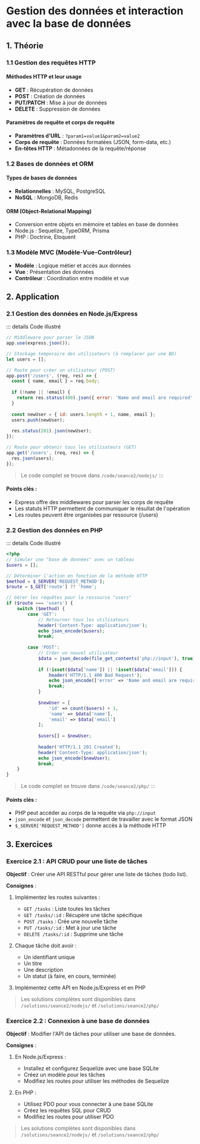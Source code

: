 # Gestion des données et interaction avec la base de données

## 1. Théorie

### 1.1 Gestion des requêtes HTTP

#### Méthodes HTTP et leur usage

- **GET** : Récupération de données
- **POST** : Création de données
- **PUT/PATCH** : Mise à jour de données
- **DELETE** : Suppression de données

#### Paramètres de requête et corps de requête

- **Paramètres d'URL** : `?param1=value1&param2=value2`
- **Corps de requête** : Données formatées (JSON, form-data, etc.)
- **En-têtes HTTP** : Métadonnées de la requête/réponse

### 1.2 Bases de données et ORM

#### Types de bases de données
- **Relationnelles** : MySQL, PostgreSQL
- **NoSQL** : MongoDB, Redis

#### ORM (Object-Relational Mapping)
- Conversion entre objets en mémoire et tables en base de données
- Node.js : Sequelize, TypeORM, Prisma
- PHP : Doctrine, Eloquent

### 1.3 Modèle MVC (Modèle-Vue-Contrôleur)

- **Modèle** : Logique métier et accès aux données
- **Vue** : Présentation des données
- **Contrôleur** : Coordination entre modèle et vue

## 2. Application

### 2.1 Gestion des données en Node.js/Express

::: details Code illustré
```javascript
// Middleware pour parser le JSON
app.use(express.json());

// Stockage temporaire des utilisateurs (à remplacer par une BD)
let users = [];

// Route pour créer un utilisateur (POST)
app.post('/users', (req, res) => {
  const { name, email } = req.body;
  
  if (!name || !email) {
    return res.status(400).json({ error: 'Name and email are required' });
  }
  
  const newUser = { id: users.length + 1, name, email };
  users.push(newUser);
  
  res.status(201).json(newUser);
});

// Route pour obtenir tous les utilisateurs (GET)
app.get('/users', (req, res) => {
  res.json(users);
});
```

> Le code complet se trouve dans `/code/seance2/nodejs/`
:::

#### Points clés :
- Express offre des middlewares pour parser les corps de requête
- Les statuts HTTP permettent de communiquer le résultat de l'opération
- Les routes peuvent être organisées par ressource (/users)

### 2.2 Gestion des données en PHP

::: details Code illustré
```php
<?php
// Simuler une "base de données" avec un tableau
$users = [];

// Déterminer l'action en fonction de la méthode HTTP
$method = $_SERVER['REQUEST_METHOD'];
$route = $_GET['route'] ?? 'home';

// Gérer les requêtes pour la ressource "users"
if ($route === 'users') {
    switch ($method) {
        case 'GET':
            // Retourner tous les utilisateurs
            header('Content-Type: application/json');
            echo json_encode($users);
            break;
            
        case 'POST':
            // Créer un nouvel utilisateur
            $data = json_decode(file_get_contents('php://input'), true);
            
            if (!isset($data['name']) || !isset($data['email'])) {
                header('HTTP/1.1 400 Bad Request');
                echo json_encode(['error' => 'Name and email are required']);
                break;
            }
            
            $newUser = [
                'id' => count($users) + 1,
                'name' => $data['name'],
                'email' => $data['email']
            ];
            
            $users[] = $newUser;
            
            header('HTTP/1.1 201 Created');
            header('Content-Type: application/json');
            echo json_encode($newUser);
            break;
    }
}
```

> Le code complet se trouve dans `/code/seance2/php/`
:::

#### Points clés :
- PHP peut accéder au corps de la requête via `php://input`
- `json_encode` et `json_decode` permettent de travailler avec le format JSON
- `$_SERVER['REQUEST_METHOD']` donne accès à la méthode HTTP

## 3. Exercices

### Exercice 2.1 : API CRUD pour une liste de tâches

**Objectif** : Créer une API RESTful pour gérer une liste de tâches (todo list).

**Consignes** :
1. Implémentez les routes suivantes :
   - `GET /tasks` : Liste toutes les tâches
   - `GET /tasks/:id` : Récupère une tâche spécifique
   - `POST /tasks` : Crée une nouvelle tâche
   - `PUT /tasks/:id` : Met à jour une tâche
   - `DELETE /tasks/:id` : Supprime une tâche

2. Chaque tâche doit avoir :
   - Un identifiant unique
   - Un titre
   - Une description
   - Un statut (à faire, en cours, terminée)

3. Implémentez cette API en Node.js/Express et en PHP

> Les solutions complètes sont disponibles dans `/solutions/seance2/nodejs/` et `/solutions/seance2/php/`

### Exercice 2.2 : Connexion à une base de données

**Objectif** : Modifier l'API de tâches pour utiliser une base de données.

**Consignes** :
1. En Node.js/Express :
   - Installez et configurez Sequelize avec une base SQLite
   - Créez un modèle pour les tâches
   - Modifiez les routes pour utiliser les méthodes de Sequelize

2. En PHP :
   - Utilisez PDO pour vous connecter à une base SQLite
   - Créez les requêtes SQL pour CRUD
   - Modifiez les routes pour utiliser PDO

> Les solutions complètes sont disponibles dans `/solutions/seance2/nodejs/` et `/solutions/seance2/php/`
